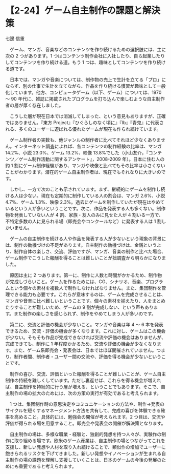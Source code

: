 # 【2-24】ゲーム自主制作の課題と解決策

<div class="author">七邊 信重</div>

　ゲーム、マンガ、音楽などのコンテンツを作り続けるための選択肢には、主に次の 2 つがあります。1 つはコンテンツ制作会社に入社したり、自ら起業したりしてコンテンツを作り続ける道。もう 1 つは、趣味としてコンテンツを作り続ける道です。

　日本では、マンガや音楽については、制作物の売上で生計を立てる「プロ」にならず、別の仕事で生計を立てながら、作品を作り続ける慣習が趣味として一般化しています。他方、コンピュータゲーム（以下、ゲーム）については、1970 ～ 90 年代に、雑誌に掲載されたプログラムを打ち込んで楽しむような自主制作者の層が厚く存在しました。

　こうした層が現在日本では消滅してしまった、という意見もありますが、正確ではありません。『東方 Project』『ひぐらしのなく頃に』『Ib』『青鬼』に代表される、多くのユーザーに遊ばれる優れたゲームが現在も作られ続けています。

　ゲーム制作者の実数も、他ジャンルの制作者に比べてそれほど少なくありません。インターネット調査によれば、各コンテンツの制作経験の比率は、マンガ 14.2%、小説 23.0%、ゲーム 13.2%、映像 13.8%でした（小山友介，『コンテンツ／ゲーム制作活動に関するアンケート』，2008-2009 年）。日本に住む人の約 1 割にゲーム制作経験があり、マンガや映像と比べてもその比率は小さくないことがわかります。潜在的ゲーム自主制作者は、現在でもそれなりに大きいのです。

　しかし、一方で次のことも示されています。まず、継続的にゲームを制作し続ける人は少ない。現在も定期的に制作している人の割合は、マンガ 2.6%、小説 4.7%、ゲーム 1.3%、映像 2.3%。過去にゲームを制作していたが現在はやめているという人が多いということです。次に、作品を発表する人も多くない。制作物を発表していない人が 4 割、家族・友人のみに見せた人が 4 割いる一方で、不特定多数の人に見られる場（即売会やコンクールなど）に発表する人は 1 割しかいません。

　ゲームの自主制作を続ける人や作品を発表する人が少ないという現象の背景には、制作の動機づけの不足があります。自主制作の動機づけは、金銭というより、制作自体の楽しさ、交流、評価ですが、マンガ、音楽の制作と比べた場合、ゲーム制作でこうした報酬を得ることは難しいことが拙調査から明らかになりました。

　原因は主に 2 つあります。第一に、制作に人数と時間がかかるため、制作物が完成しづらいこと。ゲームを作るためには、CG、シナリオ、音楽、プログラムという個々の素材を複数人で制作しなければなりません。また、集団制作を管理できる能力も必要です。これらが意味するのは、ゲームを完成させることは、マンガや音楽に比べ難しいということです。個々の素材を揃えたり、人をまとめたりすることが難しいため、ゲームの 9 割が完成しない、という声もあります。また制作の楽しさを感じられず、制作をやめてしまう人が多いのです。

　第二に、交流と評価の機会が少ないこと。マンガや音楽は年 4 ～ 6 本を発表できるため、交流・評価の機会が多くなります。これに対し、ゲームはこの機会が少ない。そもそも作品が完成できなければ交流や評価の機会はありませんが、完成できても、制作に 1 年程度かかるため、交流や評価の機会が少なくなります。また、ゲーム系即売会・発表会は、日本ではほぼ開催されていません。つまり、制作者間、制作者・ユーザー間の交流や、評価を得る機会が少ないということです。

　制作の喜び、交流、評価といった報酬を得ることが難しいことが、ゲーム自主制作の持続を難しくしています。ただし裏返せば、これらを得る機会が増えれば、自主制作を持続的に行う層が増える、ということでもあります。そこで、自主制作の場の拡大のためには、次の方策の実行が有効であると考えられます。

　1 つは、集団制作時の意思決定やコミュニケーションの方法や、制作→発表のサイクルを短くするマネージメント方法を共有して、完成の喜びを体験できる確率を高めること。具体的には、勉強会の開催が考えられます。2 つ目は、交流や評価が得られる場を用意すること。即売会や発表会の開催が解決策となります。

　自主制作の場は、多様な職業・経験と、独創的発想を持つ人々が、実験作の制作に取り組める場です。欧米のゲーム産業は、自主制作の場とつながってこれを支援し、新しい発想や人材を取り入れ続けることで、類似作の増加でユーザーに飽きられるリスクを下げてきました。新しい発想やイノベーションが生まれる自主制作の場の課題を理解し支援していくことは、日本のゲームの今後の発展のためにも重要であると考えられます。

